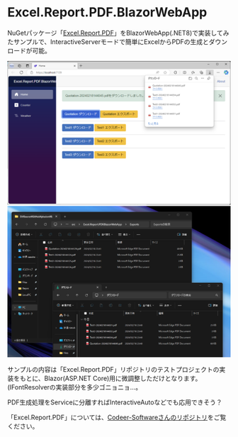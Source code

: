# Excel.Report.PDF.BlazorWebApp

NuGetパッケージ「[Excel.Report.PDF](https://www.nuget.org/packages/Excel.Report.PDF)」をBlazorWebApp(.NET8)で実装してみたサンプルで、InteractiveServerモードで簡単にExcelからPDFの生成とダウンロードが可能。

![イメージ画像-01](./img/demo-01.png "イメージ画像-01")
![イメージ画像-02](./img/demo-02.png "イメージ画像-02")

サンプルの内容は「Excel.Report.PDF」リポジトリのテストプロジェクトの実装をもとに、Blazor(ASP.NET Core)用に微調整しただけとなります。
(IFontResolverの実装部分を多少ゴニョニョ…。

PDF生成処理をServiceに分離すればInteractiveAutoなどでも応用できそう？


「Excel.Report.PDF」については、[Codeer-Softwareさんのリポジトリ](https://github.com/Codeer-Software/Excel.Report.PDF)をご覧ください。

